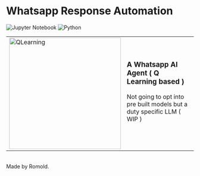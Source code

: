 # Whatsapp Response Automation
  ![Jupyter Notebook](https://img.shields.io/badge/Kaggle-blue)
  ![Python](https://img.shields.io/badge/Python-yellow)
            
<table>
  <tr>
    <td>
      <img src="https://github.com/user-attachments/assets/b22ad770-fff9-41bf-bdc3-028088ce07a6" width = "300" alt="QLearning">
    </td>
    <td>
      <h3>A Whatsapp AI Agent ( Q Learning based )</h3>
      <p>Not going to opt into pre built models but a duty specific LLM ( WIP )</p>
      <br/>
    </td>
  </tr>
</table>
<br/>
Made by Romold.
